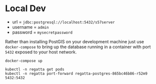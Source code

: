 # Local Dev
* url = `jdbc:postgresql://localhost:5432/s57server`
* username = `admin`
* password = `mysecretpassword`


Rather than installing PostGIS on your development machine just use `docker-compose` to bring up the database running
in a container with port `5432` exposed to your host network.
```shell
docker-compose up
```

``` 
kubectl -n regatta get pods
kubectl -n regatta port-forward regatta-postgres-865bc46b86-r52m9 5432:5432
```
